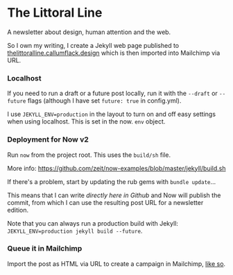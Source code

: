 # The Littoral Line

A newsletter about design, human attention and the web.

So I own my writing, I create a Jekyll web page published to [thelittoralline.callumflack.design](https://thelittoralline.callumflack.design) which is then imported into Mailchimp via URL.

### Localhost

If you need to run a draft or a future post locally, run it with the `--draft` or `--future` flags (although I have set `future: true` in config.yml).

I use `JEKYLL_ENV=production` in the layout to turn on and off easy settings when using localhost. This is set in the now. `env` object.

### Deployment for Now v2

Run `now` from the project root. This uses the `build/sh` file.

More info: https://github.com/zeit/now-examples/blob/master/jekyll/build.sh

If there's a problem, start by updating the rub gems with `bundle update`…

This means that I can write _directly here in Github_ and Now will publish the commit, from which I can use the resulting post URL for a newsletter edition.

Note that you can always run a production build with Jekyll: `JEKYLL_ENV=production jekyll build --future`.

### Queue it in Mailchimp

Import the post as HTML via URL to create a campaign in Mailchimp, [like so](https://mailchimp.com/help/import-html-from-url-to-create-a-campaign/).
